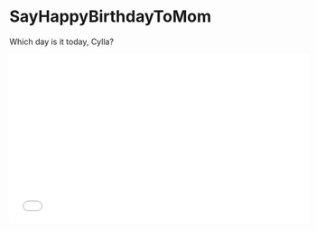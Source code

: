 # SayHappyBirthdayToMom
Which day is it today, Cylla?


<iframe height=300 width=530 src="./final.mp4" scrolling="no" border="0" frameborder="no" framespacing="0" allowfullscreen="true">

